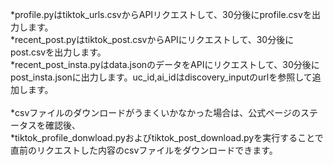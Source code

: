 
*profile.pyはtiktok_urls.csvからAPIリクエストして、30分後にprofile.csvを出力します。<br>
*recent_post.pyはtiktok_post.csvからAPIにリクエストして、30分後にpost.csvを出力します。<br>
*recent_post_insta.pyはdata.jsonのデータをAPIにリクエストして、30分後にpost_insta.jsonに出力します。uc_id,ai_idはdiscovery_inputのurlを参照して追加します。<br>
<br>
*csvファイルのダウンロードがうまくいかなかった場合は、公式ページのステータスを確認後、<br>
*tiktok_profile_donwload.pyおよびtiktok_post_download.pyを実行することで直前のリクエストした内容のcsvファイルをダウンロードできます。<br>


